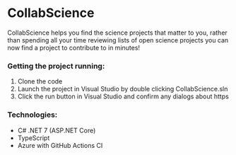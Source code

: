 # CollabScience

CollabScience helps you find the science projects that matter to you, rather than spending all your time reviewing lists of open science projects you can now find a project to contribute to in minutes!

### Getting the project running:
1. Clone the code
2. Launch the project in Visual Studio by double clicking CollabScience.sln
3. Click the run button in Visual Studio and confirm any dialogs about https

### Technologies:
* C# .NET 7 (ASP.NET Core)
* TypeScript
* Azure with GitHub Actions CI